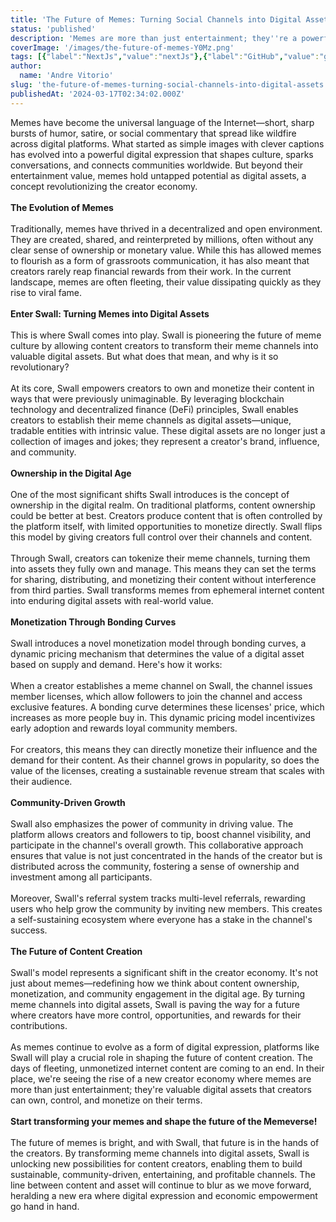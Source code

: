 ```yaml
---
title: 'The Future of Memes: Turning Social Channels into Digital Assets'
status: 'published'
description: 'Memes are more than just entertainment; they''re a powerful digital expression. With Swall, content creators can turn their meme channels into valuable digital assets. In this blog, we explore how this transformation is revolutionizing how we think about content ownership and monetization.'
coverImage: '/images/the-future-of-memes-Y0Mz.png'
tags: [{"label":"NextJs","value":"nextJs"},{"label":"GitHub","value":"gitHub"},{"label":"Outstatic","value":"outstatic"}]
author:
  name: 'Andre Vitorio'
slug: 'the-future-of-memes-turning-social-channels-into-digital-assets'
publishedAt: '2024-03-17T02:34:02.000Z'
---
```


Memes have become the universal language of the Internet—short, sharp bursts of humor, satire, or social commentary that spread like wildfire across digital platforms. What started as simple images with clever captions has evolved into a powerful digital expression that shapes culture, sparks conversations, and connects communities worldwide. But beyond their entertainment value, memes hold untapped potential as digital assets, a concept revolutionizing the creator economy.\
 \
**The Evolution of Memes**\
 \
Traditionally, memes have thrived in a decentralized and open environment. They are created, shared, and reinterpreted by millions, often without any clear sense of ownership or monetary value. While this has allowed memes to flourish as a form of grassroots communication, it has also meant that creators rarely reap financial rewards from their work. In the current landscape, memes are often fleeting, their value dissipating quickly as they rise to viral fame.\
 \
**Enter Swall: Turning Memes into Digital Assets**\
 \
This is where Swall comes into play. Swall is pioneering the future of meme culture by allowing content creators to transform their meme channels into valuable digital assets. But what does that mean, and why is it so revolutionary?\
 \
At its core, Swall empowers creators to own and monetize their content in ways that were previously unimaginable. By leveraging blockchain technology and decentralized finance (DeFi) principles, Swall enables creators to establish their meme channels as digital assets—unique, tradable entities with intrinsic value. These digital assets are no longer just a collection of images and jokes; they represent a creator's brand, influence, and community.\
 \
**Ownership in the Digital Age**\
 \
One of the most significant shifts Swall introduces is the concept of ownership in the digital realm. On traditional platforms, content ownership could be better at best. Creators produce content that is often controlled by the platform itself, with limited opportunities to monetize directly. Swall flips this model by giving creators full control over their channels and content.\
 \
Through Swall, creators can tokenize their meme channels, turning them into assets they fully own and manage. This means they can set the terms for sharing, distributing, and monetizing their content without interference from third parties. Swall transforms memes from ephemeral internet content into enduring digital assets with real-world value.\
 \
**Monetization Through Bonding Curves**\
 \
Swall introduces a novel monetization model through bonding curves, a dynamic pricing mechanism that determines the value of a digital asset based on supply and demand. Here's how it works:\
 \
When a creator establishes a meme channel on Swall, the channel issues member licenses, which allow followers to join the channel and access exclusive features. A bonding curve determines these licenses' price, which increases as more people buy in. This dynamic pricing model incentivizes early adoption and rewards loyal community members.\
 \
For creators, this means they can directly monetize their influence and the demand for their content. As their channel grows in popularity, so does the value of the licenses, creating a sustainable revenue stream that scales with their audience.\
 \
**Community-Driven Growth**\
 \
Swall also emphasizes the power of community in driving value. The platform allows creators and followers to tip, boost channel visibility, and participate in the channel's overall growth. This collaborative approach ensures that value is not just concentrated in the hands of the creator but is distributed across the community, fostering a sense of ownership and investment among all participants.\
 \
Moreover, Swall's referral system tracks multi-level referrals, rewarding users who help grow the community by inviting new members. This creates a self-sustaining ecosystem where everyone has a stake in the channel's success.\
 \
**The Future of Content Creation**\
 \
Swall's model represents a significant shift in the creator economy. It's not just about memes—redefining how we think about content ownership, monetization, and community engagement in the digital age. By turning meme channels into digital assets, Swall is paving the way for a future where creators have more control, opportunities, and rewards for their contributions.\
 \
As memes continue to evolve as a form of digital expression, platforms like Swall will play a crucial role in shaping the future of content creation. The days of fleeting, unmonetized internet content are coming to an end. In their place, we're seeing the rise of a new creator economy where memes are more than just entertainment; they're valuable digital assets that creators can own, control, and monetize on their terms.\
 \
**Start transforming your memes and shape the future of the Memeverse!**\
 \
The future of memes is bright, and with Swall, that future is in the hands of the creators. By transforming meme channels into digital assets, Swall is unlocking new possibilities for content creators, enabling them to build sustainable, community-driven, entertaining, and profitable channels. The line between content and asset will continue to blur as we move forward, heralding a new era where digital expression and economic empowerment go hand in hand.